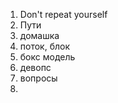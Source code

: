 
1. Don't repeat yourself
2. Пути
3. домашка
4. поток, блок
5. бокс модель
6. девопс
7. вопросы
8. 

